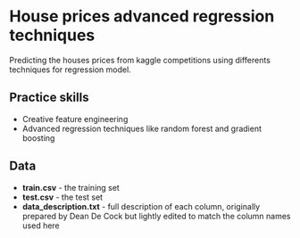 # House prices advanced regression techniques
Predicting the houses prices from kaggle competitions using differents techniques for regression model. 

## Practice skills 
* Creative feature engineering
* Advanced regression techniques like random forest and gradient boosting

## Data
* **train.csv** - the training set
* **test.csv** - the test set
* **data_description.txt** - full description of each column, originally prepared by Dean De Cock but lightly edited to match the column names used here


